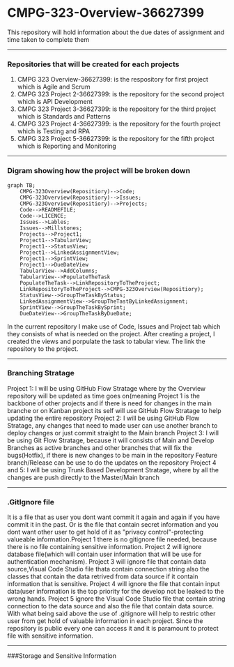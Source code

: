 # CMPG-323-Overview-36627399
This repository will hold information about the due dates of assignment and time taken to complete them
<hr color= red>
  
### Repositories that will be created for each projects
1) CMPG 323 Overview-36627399: is the respository for first project which is Agile and Scrum<br>
2) CMPG 323 Project 2-36627399: is the repository for the second project which is API Development<br>
3) CMPG 323 Project 3-36627399: is the repository for the third project which is Standards and Patterns<br>
4) CMPG 323 Project 4-36627399: is the repository for the fourth project which is Testing and RPA<br>
5) CMPG 323 Project 5-36627399: is the repository for the fifth project which is Reporting and Monitoring<br>
<hr color = red>

### Digram showing how the project will be broken down<br>
 
```mermaid
graph TB;
    CMPG-323Overview(Repositiory)-->Code;
    CMPG-323Overview(Repositiory)-->Issues;
    CMPG-323Overview(Repositiory)-->Projects;
    Code-->READMEFILE;
    Code-->LICENCE;
    Issues-->Lables;
    Issues-->Millstones;
    Projects-->Project1;
    Project1-->TabularView;
    Project1-->StatusView;
    Project1-->LinkedAssignmentView;
    Project1-->SprintView;
    Project1-->DueDateView
    TabularView-->AddColumns;
    TabularView-->PopulateTheTask
    PopulateTheTask-->LinkRepositoryToTheProject;
    LinkRepositoryToTheProject-->CMPG-323Overview(Repositiory);
    StatusView-->GroupTheTaskByStatus;
    LinkedAssignmentView-->GroupTheTastByLinkedAssignment;
    SprintView-->GroupTheTaskBySprint;
    DueDateView-->GroupTheTaskByDueDate;
```

In the current repository I make use of Code, Issues and Project tab which they consists of what is needed on the project. After creating a project, I created the views and porpulate the task to tabular view. The link the repository to the project. 
<hr color="red">
  
### Branching Stratage

 
Project 1: I will be using GitHub Flow Stratage where by the Overview repository will be updated as time goes on(meaning Project 1 is the backbone of other projects and if there is need for changes in the main branche or on Kanban project its self will use GitHub Flow Stratage to help updating the entire repository
Project 2: I will be using GitHub Flow Stratage, any changes that need to made user can use another branch to deploy changes or just commit straight to the Main branch
Project 3: I will be using Git Flow Stratage, because it will consists of Main and Develop Branches as active branches and other branches that will fix the bugs(Hotfix), if there is new changes to be main in the repository Feature branch/Release can be use to do the updates on the repository
Project 4 and 5: I will be using Trunk Based Development Stratage, where by all the changes are push directly to the Master/Main branch
<hr color="red">
 
### .GitIgnore file
It is a file that as user you dont want commit it again and again if you have commit it in the past. Or is the file that contain secret information and you dont want other user to get hold of it as "privacy control"-protecting valueable information.Project 1 there is no gitignore file needed, because there is no file containing sensitive information. Project 2 will ignore database file(which will contain user information that will be use for authentication mechanism). Project 3 will ignore file that contain data source,Visual Code Studio file thata contain connection string also the classes that contain the data retrived from data source if it contain information that is sensitive. Project 4 will ignore the file that contain input data(user information is the top priority for the develop not be leaked to the wrong hands. Project 5 ignore the Visual Code Studio file that contain string connection to the data source and also the file that contain data source. With what being said above the use of .gitignore will help to restric other user from get hold of valuable information in each project. Since the repository is public every one can access it and it is paramount to protect file with sensitive information.
<hr>

###Storage and Sensitive Information

